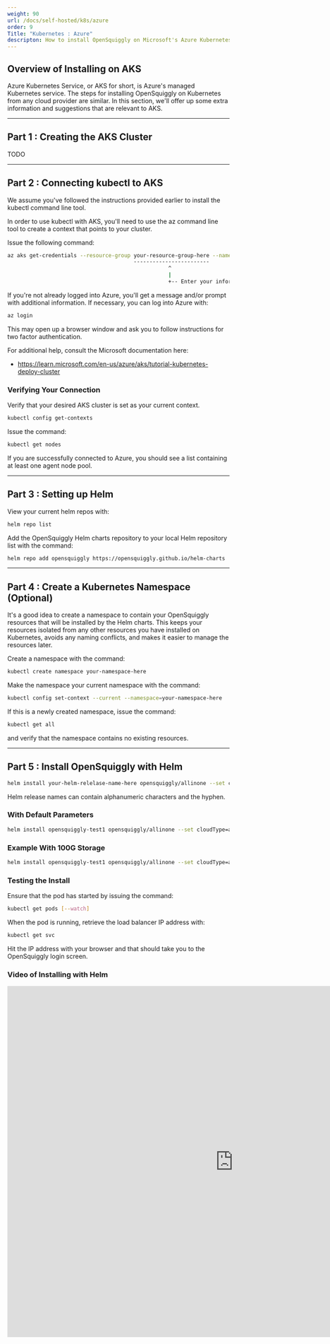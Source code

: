 ```yaml
---
weight: 90
url: /docs/self-hosted/k8s/azure
order: 9
Title: "Kubernetes : Azure"
descripton: How to install OpenSquiggly on Microsoft's Azure Kubernetes Service (AKS).
---
```

## Overview of Installing on AKS

Azure Kubernetes Service, or AKS for short, is Azure's managed Kubernetes service.
The steps for installing OpenSquiggly on Kubernetes from any cloud provider are similar.
In this section, we'll offer up some extra information and suggestions that are 
relevant to AKS.

<hr>

## Part 1 : Creating the AKS Cluster

TODO

<hr>

## Part 2 : Connecting kubectl to AKS

We assume you've followed the instructions provided earlier to install the kubectl
command line tool.

In order to use kubectl with AKS, you'll need to use the az command line tool to
create a context that points to your cluster.

Issue the following command:

```bash
az aks get-credentials --resource-group your-resource-group-here --name your-cluster-name-here
                                        ------------------------        ----------------------
                                                   ^                               ^
                                                   |                               |
                                                   +-- Enter your information  ----+
```

If you're not already logged into Azure, you'll get a message and/or prompt with additional
information. If necessary, you can log into Azure with:

```bash
az login
```

This may open up a browser window and ask you to follow instructions for two factor authentication.

For additional help, consult the Microsoft documentation here:

* https://learn.microsoft.com/en-us/azure/aks/tutorial-kubernetes-deploy-cluster

### Verifying Your Connection

Verify that your desired AKS cluster is set as your current context.

```bash
kubectl config get-contexts
```

Issue the command:

```bash
kubectl get nodes
```

If you are successfully connected to Azure, you should see a list containing at least one
agent node pool.

<hr>

## Part 3 : Setting up Helm

View your current helm repos with:

```bash
helm repo list
```

Add the OpenSquiggly Helm charts repository to your local Helm repository list with the
command:

```bash
helm repo add opensquiggly https://opensquiggly.github.io/helm-charts
```

<hr>

## Part 4 : Create a Kubernetes Namespace (Optional)

It's a good idea to create a namespace to contain your OpenSquiggly resources that will
be installed by the Helm charts. This keeps your resources isolated from any other resources
you have installed on Kubernetes, avoids any naming conflicts, and makes it easier to
manage the resources later.

Create a namespace with the command:

```bash
kubectl create namespace your-namespace-here
```

Make the namespace your current namespace with the command:

```bash
kubectl config set-context --current --namespace=your-namespace-here
```

If this is a newly created namespace, issue the command:

```bash
kubectl get all
```

and verify that the namespace contains no existing resources.

<hr>

## Part 5 : Install OpenSquiggly with Helm

```bash
helm install your-helm-relelase-name-here opensquiggly/allinone --set cloudType=azure[,diskSize=xx]
```

Helm release names can contain alphanumeric characters and the hyphen.

### With Default Parameters

```bash
helm install opensquiggly-test1 opensquiggly/allinone --set cloudType=azure
```

### Example With 100G Storage

```bash
helm install opensquiggly-test1 opensquiggly/allinone --set cloudType=azure,diskSize=100
```

### Testing the Install

Ensure that the pod has started by issuing the command:

```bash
kubectl get pods [--watch]
```

When the pod is running, retrieve the load balancer IP address with:

```bash
kubectl get svc
```

Hit the IP address with your browser and that should take you to the OpenSquiggly login screen.

### Video of Installing with Helm

<iframe width="1024" height="795" src="https://www.loom.com/embed/bb167e75db3848fd9f4e98f578cb0d13" frameborder="0" webkitallowfullscreen mozallowfullscreen allowfullscreen></iframe>